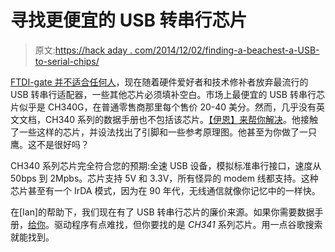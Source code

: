 # 寻找更便宜的 USB 转串行芯片

> 原文:[https://hack aday . com/2014/12/02/finding-a-beachest-a-USB-to-serial-chips/](https://hackaday.com/2014/12/02/finding-a-cheaper-usb-to-serial-chips/)

[FTDI-gate 并不适合任何人](http://hackaday.com/2014/10/22/watch-that-windows-update-ftdi-drivers-are-killing-fake-chips/)，现在随着硬件爱好者和技术修补者放弃最流行的 USB 转串行适配器，一些其他芯片必须填补空白。市场上最便宜的 USB 转串行芯片似乎是 CH340G，在普通零售商那里每个售价 20-40 美分。然而，几乎没有英文文档，CH340 系列的数据手册也不包括该芯片。[【伊恩】来帮你解决](http://fobit.blogspot.com/2014/11/ch340g-in-eagle.html)。他接触了一些这样的芯片，并设法找出了引脚和一些参考原理图。他甚至为你做了一只鹰。这不是很好吗？

CH340 系列芯片完全符合您的预期:全速 USB 设备，模拟标准串行接口，速度从 50bps 到 2Mpbs。芯片支持 5V 和 3.3V，所有怪异的 modem 线都支持。这种芯片甚至有一个 IrDA 模式，因为在 90 年代，无线通信就像你记忆中的一样快。

在[Ian]的帮助下，我们现在有了 USB 转串行芯片的廉价来源。如果你需要数据手册，[给你](http://www.seeedstudio.com/wiki/images/7/7c/CH340DS1_EN.PDF)。驱动程序有点难找，但你要找的是 *CH341* 系列芯片。用一点谷歌搜索就能找到。